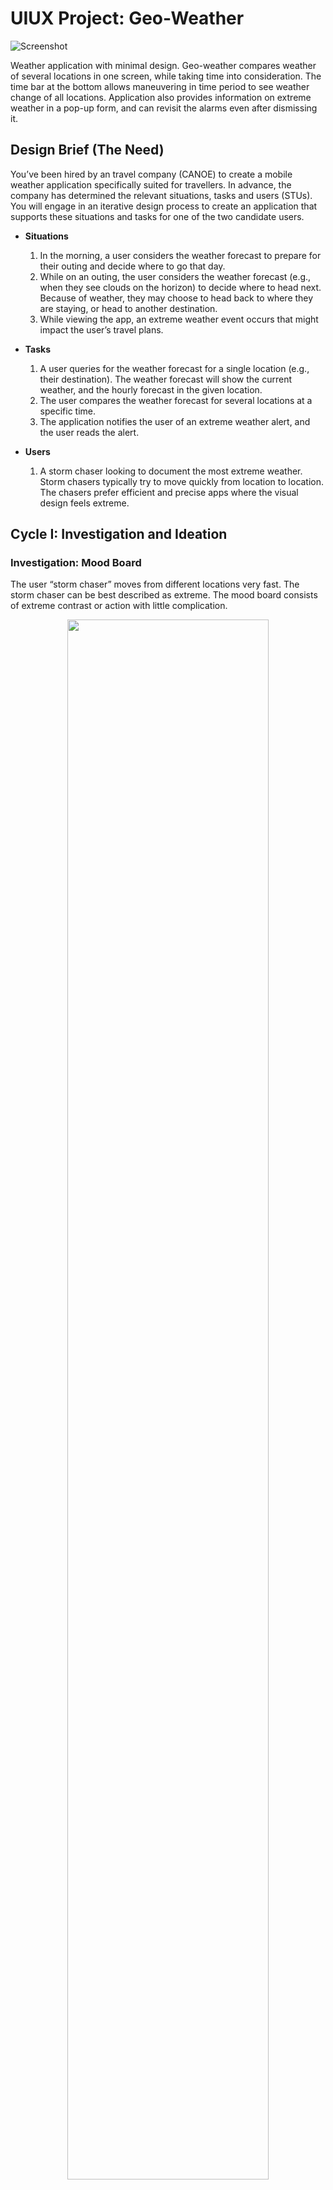 # UIUX Project: Geo-Weather
<!--finished product design-->
![Screenshot](Geo-Weather.png)
  
Weather application with minimal design. Geo-weather compares weather
of several locations in one screen, while taking time into consideration. The time bar at the
bottom allows maneuvering in time period to see weather change of all locations.
Application also provides information on extreme weather in a pop-up form, and can revisit
the alarms even after dismissing it.

## Design Brief (The Need)
You’ve been hired by an travel company (CANOE) to create a mobile weather application specifically suited for travellers. In advance, the company has determined the relevant situations, tasks and users (STUs). You will engage in an iterative design process to create an application that supports these situations and tasks for one of the two candidate users.

* **Situations**
  1. In the morning, a user considers the weather forecast to prepare for their outing and decide where to go that day.
  2. While on an outing, the user considers the weather forecast (e.g., when they see clouds on the horizon) to decide where to head next. Because of weather, they may choose to head back to where they are staying, or head to another destination.
  3. While viewing the app, an extreme weather event occurs that might impact the user’s travel plans.
  
* **Tasks**
  1. A user queries for the weather forecast for a single location (e.g., their destination). The weather forecast will show the current weather, and the hourly forecast in the given location.
  2. The user compares the weather forecast for several locations at a specific time.
  3. The application notifies the user of an extreme weather alert, and the user reads the alert. 
  
* **Users**
  1. A storm chaser looking to document the most extreme weather. Storm chasers typically try to move quickly from location to location. The chasers prefer efficient and precise apps where the visual design feels extreme.
   
   
   
   
   
## Cycle I: Investigation and Ideation  
### Investigation: Mood Board
  
The user “storm chaser” moves from different locations very fast. The storm chaser can be best described as extreme. The mood board consists of extreme contrast or action with little complication.
  
<div align="center"><img src="Mood-Board.png" width=80%></div>
  
### Theme
  1. **Saturation**  
  The mood board focuses mostly on prime colors: blue and red, making the overall board feel saturated. Eliminating less vivid color from the board allowed it to be very extreme with color choice. The biggest reasoning behind was to create vivid and clear implication as how the user should feel.

  2. **Isolation**  
  While the mood board is filled with strong red and blue, the rest is mostly filled with black, or the absence of color. The intention behind these selections of images was to keep the focus of the user on the information shown by eliminating unnecessary components, keeping the application simple.

  3. **Conflict**  
  The conflict of two main colors red and blue carry certain expectation of describing something hot and cold. The shown two conflicting colors on mood board to the user will guide user to assume the information will have to do with temperature.  
  At the middle of the mood board, two prime color merges and shows violet and the overall board includes hint of white and violet to create sense of gradation between two conflicting colors.


### Ideation: Interaction Sketches  
<!--six different ui design-->

| **1.Geo-Weather Forecast** | **2. Mix-Match Forecast** |
| ---------------------- | --------------------- |
| <div align="center"><img src="Initial-Interaction-Sketches-Geo-Weather-Forecast.png" width=50%></div> |  <div align="center"><img src="Initial-Interaction-Sketches-Mix-Match_forecast.png" width=50%></div> |
| This application incorporates geographic representation of locations the user would be interested to visualize. The meter at the bottom represents time period you want to search, and the labels for each location will show the weather at that time. | Like any conventional weather application, this application can represent weather for each day. However, the user can swipe each date to display wanted locations for that date.                                                                           |
| **3. Weather Calendar**    | **4. Excelling Weather**  |
| <div align="center"><img src="Initial-Interaction-Sketches-Weather-Calendar.png" width=50%></div> |  <div align="center"><img src="Initial-Interaction-Sketches-Excelling-Weather.png" width=50%></div> |
| This application can show calendar filled with minimal weather information. For each day, you can choose which location’s weather you want to display. | Spreadsheet-like display of simple weather for each location, for each day. User can select which day and location to highlight to mark which place will have desired weather. |
| **5. Weather Where** | **6. Weather Calendar** |
| <div align="center"><img src="Initial-Interaction-Sketches-Weather-Where.png" width=50%></div> |  <div align="center"><img src="Initial-Interaction-Sketches-Weather-Calendar2.png" width=50%></div> |
| The upper half of the display can be scrolled to show consecutive days, and for each day the user can choose which location to show. Right now, 6/13 is selected and user is in process to choose which location to display. | The user can choose specific day on calendar. When chosen, list of considered location will pop out for user to decide which location’s weather will be shown on the calendar for that day. |

## Cycle II: Low-fidelity Prototype  

### Wireframe  
A wireframe was drawn before high-fidelity implementation to clear the specification project needed. Four key screens of the application was prototyped and detailed information or implementation needs were designed.  
<div align="center"><img src="cycleIIrefined.jpg" width=50%></div>

  1. Home page of the application with the map
  2. Page to search and add locations to the main page
  3. Detailed information focusing on one location of the listed locations
  4. NOtifation page of weather change

### Peer Critique Summary
* Peer critique on refined interaction sketch overall points out positive aspect of time bar feature described on Geo-Weather application, as it will provide storm chasing user with quick check of weather in all the locations depending on time change. However, the application still needs to further describe how locations can be edited. Good feature to add to the time bar would be a way to reset the bar to be at current time, after maneuvering around.  
* Feature like adding location seemed to take up too much space, which leads to interfering of core information display. Therefore, features that are less critical will be minimized and simplified to stay direct and intuitive. Improvement on the time bar is needed, as the time and hour needs to be more specific, or better aligned with the weather information’s time resolution.  
* Location specific information shown from my different application Mix-match Forecast can be used with Geo-weather to better display detailed weather information on specific location when the user needs. New screen will allow location specific information to be better displayed, providing what user will be looking for.


## Cycle III: High-fidelity Prototype and Reflection  

### Youtube Demonstration

<a href="http://www.youtube.com/watch?feature=player_embedded&v=YOUTUBE_VIDEO_ID_HERE
" target="_blank"><img src="http://img.youtube.com/vi/YOUTUBE_VIDEO_ID_HERE/0.jpg" 
alt="IMAGE ALT TEXT HERE" width="240" height="180" border="10" /></a>
<iframe width="560" height="315" src="https://www.youtube.com/embed/S-UPxXe-UI8" frameborder="0" allow="accelerometer; autoplay; encrypted-media; gyroscope; picture-in-picture" allowfullscreen></iframe>

















